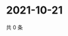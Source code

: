 # 2021-10-21

共 0 条

<!-- BEGIN WEIBO -->
<!-- 最后更新时间 Thu Oct 21 2021 06:11:04 GMT+0800 (China Standard Time) -->

<!-- END WEIBO -->
